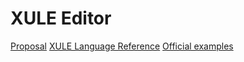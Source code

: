# XULE Editor

[Proposal](https://www.notion.so/strumenta/XBRL-VSCode-extension-de072888cead463b9bb461cf58ed1b52)
[XULE Language Reference](https://xbrl.us/wp-content/uploads/2019/10/xule-oct2019.pdf)
[Official examples](https://xbrl.us/xule/xule-examples/)
